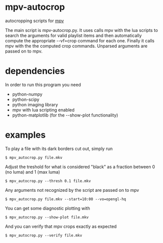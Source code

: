 mpv-autocrop
============
autocropping scripts for [mpv](https://github.com/mpv-player/mpv)


The main script is mpv-autocrop.py. It uses calls mpv with the lua scripts to search the arguments for valid playlist items and then automatically compute the appropriate --vf=crop command for each one. Finally it calls mpv with the the computed crop commands. Unparsed arguments are passed on to mpv.


dependencies
============
In order to run this program you need
* python-numpy
* python-scipy
* python imaging library
* mpv with lua scripting enabled
* python-matplotlib (for the --show-plot functionality)

examples
========
To play a file with its dark borders cut out, simply run

    $ mpv_autocrop.py file.mkv

Adjust the treshold for what is considered "black" as a fraction between 0 (no luma) and 1 (max luma)

    $ mpv_autocrop.py --thresh 0.1 file.mkv

Any arguments not recognized by the script are passed on to mpv

    $ mpv_autocrop.py file.mkv --start=10:00 --vo=opengl-hq

You can get some diagnostic plotting with

    $ mpv_autocrop.py --show-plot file.mkv

And you can verify that mpv crops exactly as expected

    $ mpv_autocrop.py --verify file.mkv
